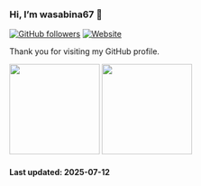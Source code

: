 ### Hi, I’m wasabina67 👋

[![GitHub followers](https://img.shields.io/github/followers/wasabina67)](https://github.com/wasabina67?tab=followers)
[![Website](https://img.shields.io/website?url=https%3A%2F%2Fgravatar.com%2Fwasabina67&up_message=Gravatar&label=wasabina67&color=%232b3f6d)](https://gravatar.com/wasabina67)

Thank you for visiting my GitHub profile.

<img
  src="https://github-readme-stats.vercel.app/api?username=wasabina67&show_icons=true&count_private=true&theme=merko&hide_title=false&disable_animations=true"
  height="160"
/>
<img
  src="https://github-readme-stats.vercel.app/api/top-langs/?username=wasabina67&layout=compact&langs_count=8&theme=vue-dark&hide_title=false&disable_animations=true"
  height="160"
/>

#### **Last updated**: 2025-07-12
